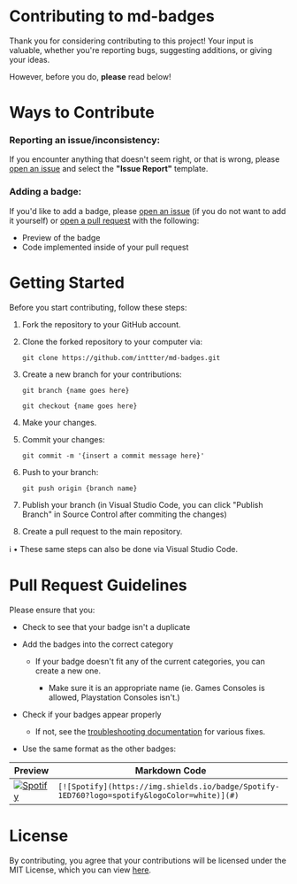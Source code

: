 # Contributing to md-badges 

Thank you for considering contributing to this project! Your input is valuable, whether you're reporting bugs, suggesting additions, or giving your ideas.

However, before you do, **please** read below!

# Ways to Contribute 

### Reporting an issue/inconsistency: 

If you encounter anything that doesn't seem right, or that is wrong, please [open an issue](https://github.com/inttter/issues) and select the **"Issue Report"** template.

### Adding a badge:

If you'd like to add a badge, please [open an issue](https://github.com/inttter/issues) (if you do not want to add it yourself) or [open a pull request](https://github.com/inttter/pulls) with the following:

* Preview of the badge
* Code implemented inside of your pull request

# Getting Started
Before you start contributing, follow these steps:

1. Fork the repository to your GitHub account.

2. Clone the forked repository to your computer via:

    `git clone https://github.com/inttter/md-badges.git`

3. Create a new branch for your contributions: 

    `git branch {name goes here}`
    
    `git checkout {name goes here}` 

4. Make your changes.

5. Commit your changes: 
    
    `git commit -m '{insert a commit message here}'`

6. Push to your branch: 

    `git push origin {branch name}`

7. Publish your branch (in Visual Studio Code, you can click "Publish Branch" in Source Control after commiting the changes)

8. Create a pull request to the main repository.

ℹ️ • These same steps can also be done via Visual Studio Code.

# Pull Request Guidelines

Please ensure that you:

* Check to see that your badge isn't a duplicate

* Add the badges into the correct category
    * If your badge doesn't fit any of the current categories, you can create a new one.
       
       * Make sure it is an appropriate name (ie. Games Consoles is allowed, Playstation Consoles isn't.)

* Check if your badges appear properly
    * If not, see the [troubleshooting documentation](https://docs.inttter.com/contribution/troubleshooting) for various fixes.

* Use the same format as the other badges:

| Preview | Markdown Code |
|---------|---------------|
| [![Spotify](https://img.shields.io/badge/Spotify-1ED760?logo=spotify&logoColor=white)](#) | `[![Spotify](https://img.shields.io/badge/Spotify-1ED760?logo=spotify&logoColor=white)](#)` |

# License 
By contributing, you agree that your contributions will be licensed under the MIT License, which you can view [here](LICENSE).
